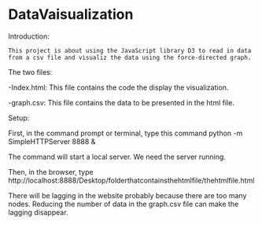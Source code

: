 # DataVaisualization

Introduction:

    This project is about using the JavaScript library D3 to read in data from a csv file and visualiz the data using the force-directed graph.
    
The two files:

-Index.html: This file contains the code the display the visualization.

-graph.csv: This file contains the data to be presented in the html file.

Setup:

First, in the command prompt or terminal, type this command       python -m SimpleHTTPServer 8888 &

The command will start a local server. We need the server running.

Then, in the browser, type  http://localhost:8888/Desktop/folderthatcontainsthehtmlfile/thehtmlfile.html

There will be lagging in the website probably because there are too many nodes. Reducing the number of data in the graph.csv file can make the lagging disappear. 
